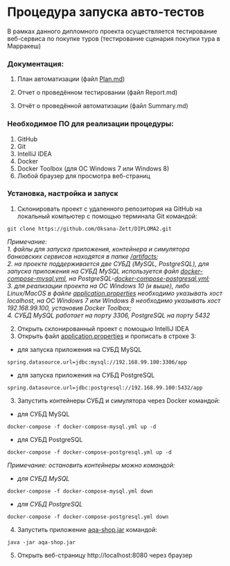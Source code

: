 # Процедура запуска авто-тестов #

В рамках данного дипломного проекта осуществляется тестирование веб-сервиса по покупке туров (тестирование сценария покупки тура в Марракеш)

### Документация:
 1. План автоматизации (файл [Plan.md](https://github.com/Oksana-Zett/DIPLOMA2/blob/master/Plan.md))

 1. Отчет о проведённом тестировании (файл Report.md)
 1. Отчёт о проведённой автоматизации (файл Summary.md)

### Необходимое ПО для реализации процедуры:
1. GitHub
1. Git
1. IntelliJ IDEA
1. Docker
1. Docker Toolbox (для ОС Windows 7 или  Windows 8)
1. Любой браузер для просмотра веб-страниц 

### Установка, настройка и запуск

1. Склонировать проект с удаленного репозитория на GitHub на локальный компьютер с помощью терминала Git командой: 
```
git clone https://github.com/Oksana-Zett/DIPLOMA2.git
```

*Примечание:*  
*1. файлы для запуска приложения, контейнера и симулятора банковских сервисов находятся в папке [/artifacts](https://github.com/Oksana-Zett/DIPLOMA2/tree/master/artifacts);*  
*2. на проекте поддерживается две СУБД (MySQL, PostgreSQL), для запуска приложения на СУБД MySQL используется файл [docker-compose-mysql.yml](https://github.com/Oksana-Zett/DIPLOMA2/blob/master/artifacts/docker-compose-mysql.yml), на PostgreSQL-[docker-compose-postgresql.yml](https://github.com/Oksana-Zett/DIPLOMA2/blob/master/artifacts/docker-compose-postgresql.yml);*  
*3. для реализации проекта на ОС Windows 10 (и выше), либо Linux/MacOS в файле [application.properties](https://github.com/Oksana-Zett/DIPLOMA2/blob/master/artifacts/application.properties) необходимо указывать хост localhost, на ОС Windows 7 или  Windows 8 необходимо указывать хост 192.168.99.100, установив Docker Toolbox;*  
*4. СУБД MySQL работает на порту 3306, PostgreSQL на порту 5432*

2. Открыть склонированный проект с помощью IntelliJ IDEA
3. Открыть файл [application.properties](https://github.com/Oksana-Zett/DIPLOMA2/blob/master/artifacts/application.properties) и прописать в строке 3:
- для запуска приложения на СУБД MySQL 
```
spring.datasource.url=jdbc:mysql://192.168.99.100:3306/app
``` 
  - для запуска приложения на СУБД PostgreSQL 
```
spring.datasource.url=jdbc:postgresql://192.168.99.100:5432/app
``` 
3. Запустить контейнеры СУБД и симулятора через Docker командой: 
- для СУБД MySQL
```
docker-compose -f docker-compose-mysql.yml up -d
```
- для СУБД PostgreSQL
```
docker-compose -f docker-compose-postgresql.yml up -d
```
*Примечание: остановить контейнеры можно командой:*
- *для СУБД MySQL*
```
docker-compose -f docker-compose-mysql.yml down
```
- *для СУБД PostgreSQL*
```
docker-compose -f docker-compose-postgresql.yml down
```
4. Запустить приложение [aqa-shop.jar](https://github.com/Oksana-Zett/DIPLOMA2/blob/master/artifacts/aqa-shop.jar) командой:
```
java -jar aqa-shop.jar
```
5. Открыть веб-страницу http://localhost:8080 через браузер 
 
